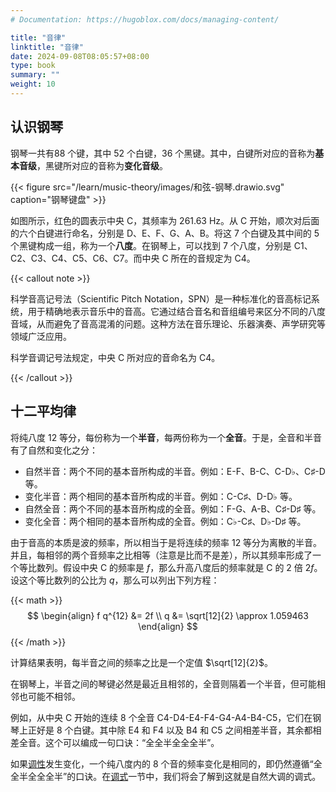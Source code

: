 ```yaml
---
# Documentation: https://hugoblox.com/docs/managing-content/

title: "音律"
linktitle: "音律"
date: 2024-09-08T08:05:57+08:00
type: book
summary: ""
weight: 10
---
```


<!--more-->

## 认识钢琴

钢琴一共有88 个键，其中 52 个白键，36 个黑键。其中，白键所对应的音称为**基本音级**，黑键所对应的音称为**变化音级**。

{{< figure src="/learn/music-theory/images/和弦-钢琴.drawio.svg" caption="钢琴键盘" >}}

如图所示，红色的圆表示中央 C，其频率为 261.63 Hz。从 C 开始，顺次对后面的六个白键进行命名，分别是 D、E、F、G、A、B。将这 7 个白键及其中间的 5 个黑键构成一组，称为一个**八度**。在钢琴上，可以找到 7 个八度，分别是 C1、C2、C3、C4、C5、C6、C7。而中央 C 所在的音规定为 C4。

{{< callout note >}}

科学音高记号法（Scientific Pitch Notation，SPN）是一种标准化的音高标记系统，用于精确地表示音乐中的音高。它通过结合音名和音组编号来区分不同的八度音域，从而避免了音高混淆的问题。这种方法在音乐理论、乐器演奏、声学研究等领域广泛应用。

科学音调记号法规定，中央 C 所对应的音命名为 C4。

{{< /callout >}}

## 十二平均律

将纯八度 12 等分，每份称为一个**半音**，每两份称为一个**全音**。于是，全音和半音有了自然和变化之分：

- 自然半音：两个不同的基本音所构成的半音。例如：E-F、B-C、C-D♭、C♯-D 等。
- 变化半音：两个相同的基本音所构成的半音。例如：C-C♯、D-D♭ 等。
- 自然全音：两个不同的基本音所构成的全音。例如：F-G、A-B、C♯-D♯ 等。
- 变化全音：两个相同的基本音所构成的全音。例如：C♭-C♯、D♭-D♯ 等。

由于音高的本质是波的频率，所以相当于是将连续的频率 12 等分为离散的半音。并且，每相邻的两个音频率之比相等（注意是比而不是差），所以其频率形成了一个等比数列。假设中央 C 的频率是 $f$，那么升高八度后的频率就是 C 的 2 倍 $2f$。设这个等比数列的公比为 $q$，那么可以列出下列方程：

{{< math >}}
$$
\begin{align}
    f q^{12} &= 2f \\
    q &= \sqrt[12]{2} \approx 1.059463
\end{align}
$$
{{< /math >}}

计算结果表明，每半音之间的频率之比是一个定值 $\sqrt[12]{2}$。

在钢琴上，半音之间的琴键必然是最近且相邻的，全音则隔着一个半音，但可能相邻也可能不相邻。

例如，从中央 C 开始的连续 8 个全音 C4-D4-E4-F4-G4-A4-B4-C5，它们在钢琴上正好是 8 个白键。其中除 E4 和 F4 以及 B4 和 C5 之间相差半音，其余都相差全音。这个可以编成一句口诀：“全全半全全全半”。

如果[调性](../调性)发生变化，一个纯八度内的 8 个音的频率变化是相同的，即仍然遵循“全全半全全全半”的口诀。在[调式](../调式)一节中，我们将会了解到这就是自然大调的调式。
